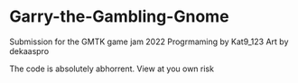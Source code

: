 # Garry-the-Gambling-Gnome
Submission for the GMTK game jam 2022
Progrmaming by Kat9_123
Art by dekaaspro

The code is absolutely abhorrent. View at you own risk
